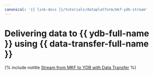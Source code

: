 ```yaml
---
canonical: '{{ link-docs }}/tutorials/dataplatform/mkf-ydb-stream'
---
```


# Delivering data to {{ ydb-full-name }} using {{ data-transfer-full-name }}

{% include notitle [Stream from MKF to YDB with Data Transfer](../../_tutorials/dataplatform/data-transfer-mkf-ydb.md) %}
